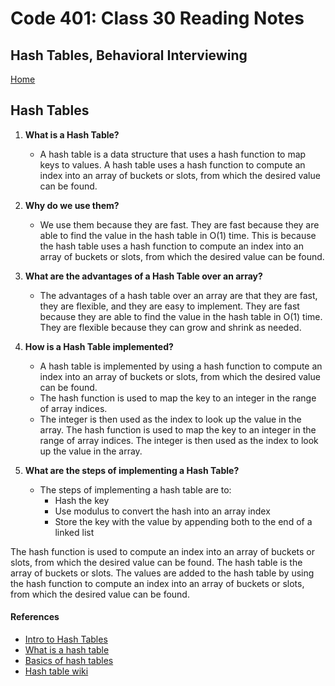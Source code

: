 # Code 401: Class 30 Reading Notes

## Hash Tables, Behavioral Interviewing

[Home](https://mtorres6739.github.io/reading-notes/)

## Hash Tables

1. **What is a Hash Table?**

   - A hash table is a data structure that uses a hash function to map keys to values.  A hash table uses a hash function to compute an index into an array of buckets or slots, from which the desired value can be found. 

2. **Why do we use them?**

   - We use them because they are fast.  They are fast because they are able to find the value in the hash table in O(1) time.  This is because the hash table uses a hash function to compute an index into an array of buckets or slots, from which the desired value can be found.

3. **What are the advantages of a Hash Table over an array?**

   - The advantages of a hash table over an array are that they are fast, they are flexible, and they are easy to implement. They are fast because they are able to find the value in the hash table in O(1) time.  They are flexible because they can grow and shrink as needed.

5. **How is a Hash Table implemented?**

   - A hash table is implemented by using a hash function to compute an index into an array of buckets or slots, from which the desired value can be found. 
   - The hash function is used to map the key to an integer in the range of array indices.  
   - The integer is then used as the index to look up the value in the array. The hash function is used to map the key to an integer in the range of array indices.  The integer is then used as the index to look up the value in the array. 

6. **What are the steps of implementing a Hash Table?**

   - The steps of implementing a hash table are to: 
     - Hash the key
     - Use modulus to convert the hash into an array index
     - Store the key with the value by appending both to the end of a linked list

  The hash function is used to compute an index into an array of buckets or slots, from which the desired value can be found.  The hash table is the array of buckets or slots.  The values are added to the hash table by using the hash function to compute an index into an array of buckets or slots, from which the desired value can be found.

#### References

- [Intro to Hash Tables](https://codefellows.github.io/common_curriculum/data_structures_and_algorithms/Code_401/class-30/resources/Hashtables.html)
- [What is a hash table](https://www.youtube.com/watch?v=MfhjkfocRR0)
- [Basics of hash tables](https://www.hackerearth.com/practice/data-structures/hash-tables/basics-of-hash-tables/tutorial/)
- [Hash table wiki](https://en.wikipedia.org/wiki/Hash_table)
